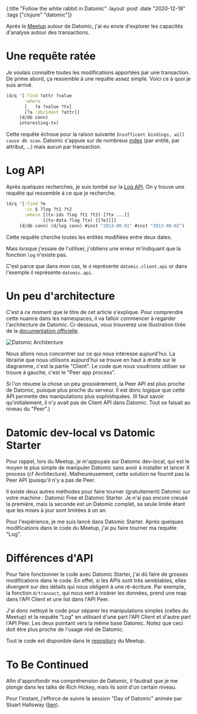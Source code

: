 {:title "Follow the white rabbit in Datomic"
:layout :post
:date "2020-12-18"
:tags ["clojure" "datomic"]}

Après le [Meetup](https://github.com/Charlynux/meetup-crafters-datalog) autour de Datomic, j'ai eu envie d'explorer les capacités d'analyse autour des transactions.

# Une requête ratée

Je voulais connaître toutes les modifications apportées par une transaction. De prime abord, ça ressemble à une requête assez simple. Voici ce à quoi je suis arrivé.

``` clojure
(d/q '[:find ?attr ?value
       :where
       [_  ?a ?value ?tx]
       [?a :db/ident ?attr]]
     (d/db conn)
     interesting-tx)
```

Cette requête échoue pour la raison suivante `Insufficent bindings, will cause db scan`. Datomic s'appuie sur de nombreux [index](https://docs.datomic.com/on-prem/indexes.html) (par entité, par attribut, ...) mais aucun par transaction.

# Log API

Après quelques recherches, je suis tombé sur la [Log API](https://docs.datomic.com/on-prem/log.html). On y trouve une requête qui ressemble à ce que je recherche.

``` clojure
(d/q '[:find ?e
       :in $ ?log ?t1 ?t2
       :where [(tx-ids ?log ?t1 ?t2) [?tx ...]]
              [(tx-data ?log ?tx) [[?e]]]]
     (d/db conn) (d/log conn) #inst "2013-08-01" #inst "2013-08-02")
```

Cette requête cherche toutes les entités modifiées entre deux dates.

Mais lorsque j'essaie de l'utiliser, j'obtiens une erreur m'indiquant que la fonction `log` n'existe pas.

C'est parce que dans mon cas, le `d` représente `datomic.client.api` or dans l'exemple il représente `datomic.api`.

# Un peu d'architecture

C'est à ce moment que le titre de cet article s'explique. Pour comprendre cette nuance dans les namespaces, il va falloir commencer à regarder l'architecture de Datomic. Ci-dessous, vous trouverez une illustration tirée de la [documentation officielle](https://docs.datomic.com/on-prem/architecture.html).

![Datomic Architecture](https://docs.datomic.com/on-prem/clientarch_orig.png)

Nous allons nous concentrer sur ce qui nous intéresse aujourd'hui. La librairie que nous utilisons aujourd'hui se trouve en haut à droite sur le diagramme, c'est la partie "Client". Le code que nous voudrions utiliser se trouve à gauche, c'est le "Peer app process".

Si l'on résume la chose un peu grossièrement, la Peer API est plus proche de Datomic, puisque plus proche du serveur. Il est donc logique que cette API permette des manipulations plus sophistiquées. (Il faut savoir qu'initialement, il n'y avait pas de Client API dans Datomic. Tout se faisait au niveau du "Peer".)

# Datomic dev-local vs Datomic Starter

Pour rappel, lors du Meetup, je m'appuyais sur Datomic dev-local, qui est le moyen le plus simple de manipuler Datomic sans avoir à installer et lancer X process (cf Architecture). Malheureusement, cette solution ne fournit pas la Peer API (puisqu'il n'y a pas de Peer.

Il existe deux autres méthodes pour faire tourner (gratuitement) Datomic sur votre machine : Datomic Free et Datomic Starter. Je n'ai pas encore creusé la première, mais la seconde est un Datomic complet, sa seule limite étant que les mises à jour sont limitées à un an.

Pour l'expérience, je me suis lancé dans Datomic Starter. Après quelques modifications dans le code du Meetup, j'ai pu faire tourner ma requête "Log".

# Différences d'API

Pour faire fonctionner le code avec Datomic Starter, j'ai dû faire de grosses modifications dans le code. En effet, si les APIs sont très semblables, elles divergent sur des détails qui nous obligent à une ré-écriture. Par exemple, la fonction `d/transact`, qui nous sert à insérer les données, prend une map dans l'API Client et une list dans l'API Peer.

J'ai donc nettoyé le code pour séparer les manipulations simples (celles du Meetup) et la requête "Log" en utilisant d'une part l'API Client et d'autre part l'API Peer. Les deux pointant vers la même base Datomic. Notez que ceci doit être plus proche de l'usage réel de Datomic.

Tout le code est disponible dans le [repository](https://github.com/Charlynux/meetup-crafters-datalog) du Meetup.

# To Be Continued

Afin d'approfondir ma compréhension de Datomic, il faudrait que je me plonge dans les talks de Rich Hickey, mais ils sont d'un certain niveau.

Pour l'instant, j'efforce de suivre la session "Day of Datomic" animée par Stuart Halloway ([lien](https://www.youtube.com/watch?v=yWdfhQ4_Yfw&list=PLZdCLR02grLoMy4TXE4DZYIuxs3Q9uc4i&ab_channel=ClojureTV)).
